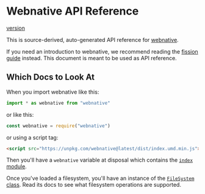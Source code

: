 # Webnative API Reference

[version](/modules/common_version.html#VERSION)

This is source-derived, auto-generated API reference for [webnative](https://github.com/fission-suite/webnative).

If you need an introduction to webnative, we recommend reading the [fission guide](https://guide.fission.codes/developers/webnative) instead. This document is meant to be used as API reference.

## Which Docs to Look At

When you import webnative like this:
```js
import * as webnative from "webnative"
```

or like this:

```js
const webnative = require("webnative")
```

or using a script tag:
```html
<script src="https://unpkg.com/webnative@latest/dist/index.umd.min.js">
```

Then you'll have a `webnative` variable at disposal which contains the [`index` module](/modules/index.html).

Once you've loaded a filesystem, you'll have an instance of the [`FileSystem` class](/classes/fs_filesystem.FileSystem.html). Read its docs to see what filesystem operations are supported.

